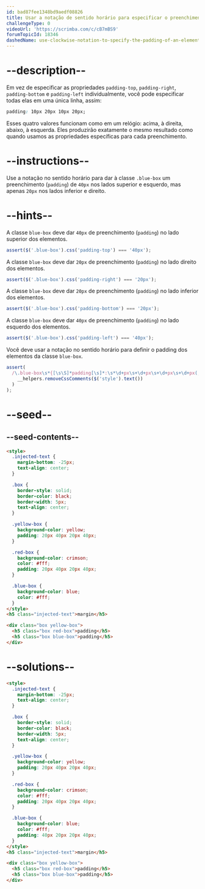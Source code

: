 ```yaml
---
id: bad87fee1348bd9aedf08826
title: Usar a notação de sentido horário para especificar o preenchimento (padding) de um elemento
challengeType: 0
videoUrl: 'https://scrimba.com/c/cB7mBS9'
forumTopicId: 18346
dashedName: use-clockwise-notation-to-specify-the-padding-of-an-element
---
```


# --description--

Em vez de especificar as propriedades `padding-top`, `padding-right`, `padding-bottom` e `padding-left` individualmente, você pode especificar todas elas em uma única linha, assim:

```css
padding: 10px 20px 10px 20px;
```

Esses quatro valores funcionam como em um relógio: acima, à direita, abaixo, à esquerda. Eles produzirão exatamente o mesmo resultado como quando usamos as propriedades específicas para cada preenchimento.

# --instructions--

Use a notação no sentido horário para dar à classe `.blue-box` um preenchimento (`padding`) de `40px` nos lados superior e esquerdo, mas apenas `20px` nos lados inferior e direito.

# --hints--

A classe `blue-box` deve dar `40px` de preenchimento (`padding`) no lado superior dos elementos.

```js
assert($('.blue-box').css('padding-top') === '40px');
```

A classe `blue-box` deve dar `20px` de preenchimento (`padding`) no lado direito dos elementos.

```js
assert($('.blue-box').css('padding-right') === '20px');
```

A classe `blue-box` deve dar `20px` de preenchimento (`padding`) no lado inferior dos elementos.

```js
assert($('.blue-box').css('padding-bottom') === '20px');
```

A classe `blue-box` deve dar `40px` de preenchimento (`padding`) no lado esquerdo dos elementos.

```js
assert($('.blue-box').css('padding-left') === '40px');
```

Você deve usar a notação no sentido horário para definir o padding dos elementos da classe `blue-box`.

```js
assert(
  /\.blue-box\s*{[\s\S]*padding[\s]*:\s*\d+px\s+\d+px\s+\d+px\s+\d+px(;\s*[^}]+\s*}|;?\s*})/.test(
    __helpers.removeCssComments($('style').text())
  )
);
```

# --seed--

## --seed-contents--

```html
<style>
  .injected-text {
    margin-bottom: -25px;
    text-align: center;
  }

  .box {
    border-style: solid;
    border-color: black;
    border-width: 5px;
    text-align: center;
  }

  .yellow-box {
    background-color: yellow;
    padding: 20px 40px 20px 40px;
  }

  .red-box {
    background-color: crimson;
    color: #fff;
    padding: 20px 40px 20px 40px;
  }

  .blue-box {
    background-color: blue;
    color: #fff;
  }
</style>
<h5 class="injected-text">margin</h5>

<div class="box yellow-box">
  <h5 class="box red-box">padding</h5>
  <h5 class="box blue-box">padding</h5>
</div>
```

# --solutions--

```html
<style>
  .injected-text {
    margin-bottom: -25px;
    text-align: center;
  }

  .box {
    border-style: solid;
    border-color: black;
    border-width: 5px;
    text-align: center;
  }

  .yellow-box {
    background-color: yellow;
    padding: 20px 40px 20px 40px;
  }

  .red-box {
    background-color: crimson;
    color: #fff;
    padding: 20px 40px 20px 40px;
  }

  .blue-box {
    background-color: blue;
    color: #fff;
    padding: 40px 20px 20px 40px;
  }
</style>
<h5 class="injected-text">margin</h5>

<div class="box yellow-box">
  <h5 class="box red-box">padding</h5>
  <h5 class="box blue-box">padding</h5>
</div>
```
